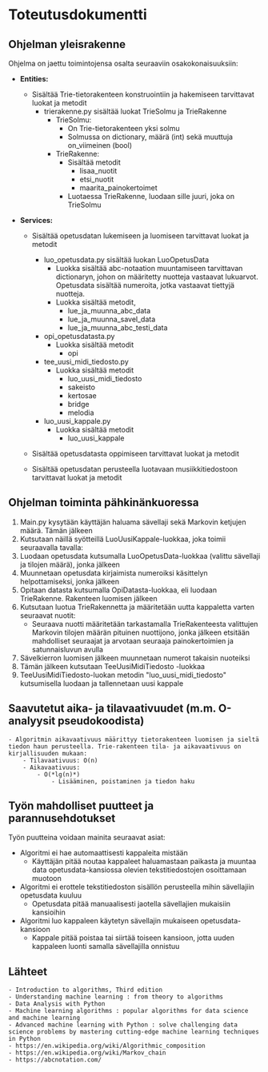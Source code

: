 # **Toteutusdokumentti**

## **Ohjelman yleisrakenne**

Ohjelma on jaettu toimintojensa osalta seuraaviin osakokonaisuuksiin:

- **Entities:**
    - Sisältää Trie-tietorakenteen konstruointiin ja hakemiseen tarvittavat luokat ja metodit
        - trierakenne.py sisältää luokat TrieSolmu ja TrieRakenne
            - TrieSolmu:
                - On Trie-tietorakenteen yksi solmu
                - Solmussa on dictionary, määrä (int) sekä muuttuja on_viimeinen (bool)
            - TrieRakenne:
                - Sisältää metodit
                    - lisaa_nuotit
                    - etsi_nuotit
                    - maarita_painokertoimet
                - Luotaessa TrieRakenne, luodaan sille juuri, joka on TrieSolmu
                
- **Services:**
    - Sisältää opetusdatan lukemiseen ja luomiseen tarvittavat luokat ja metodit
        - luo_opetusdata.py sisältää luokan LuoOpetusData
            - Luokka sisältää abc-notaation muuntamiseen tarvittavan dictionaryn, johon on määritetty nuotteja vastaavat lukuarvot. Opetusdata sisältää numeroita, jotka vastaavat tiettyjä nuotteja.
            - Luokka sisältää metodit, 
                - lue_ja_muunna_abc_data 
                - lue_ja_muunna_savel_data
                - lue_ja_muunna_abc_testi_data
        - opi_opetusdatasta.py
            - Luokka sisältää metodit
                - opi
        - tee_uusi_midi_tiedosto.py
            - Luokka sisältää metodit
                - luo_uusi_midi_tiedosto
                - sakeisto
                - kertosae
                - bridge
                - melodia
        - luo_uusi_kappale.py
            - Luokka sisältää metodit
                - luo_uusi_kappale

        
    - Sisältää opetusdatasta oppimiseen tarvittavat luokat ja metodit
    - Sisältää opetusdatan perusteella luotavaan musiikkitiedostoon tarvittavat luokat ja metodit

## **Ohjelman toiminta pähkinänkuoressa**

1. Main.py kysytään käyttäjän haluama sävellaji sekä Markovin ketjujen määrä. Tämän jälkeen
2. Kutsutaan näillä syötteillä LuoUusiKappale-luokkaa, joka toimii seuraavalla tavalla:
3. Luodaan opetusdata kutsumalla LuoOpetusData-luokkaa (valittu sävellaji ja tilojen määrä), jonka jälkeen
4. Muunnetaan opetusdata kirjaimista numeroiksi käsittelyn helpottamiseksi, jonka jälkeen
5. Opitaan datasta kutsumalla OpiDatasta-luokkaa, eli luodaan TrieRakenne. Rakenteen luomisen jälkeen
6. Kutsutaan luotua TrieRakennetta ja määritetään uutta kappaletta varten seuraavat nuotit:
    - Seuraava nuotti määritetään tarkastamalla TrieRakenteesta valittujen Markovin tilojen määrän pituinen nuottijono, jonka jälkeen etsitään mahdolliset seuraajat ja arvotaan seuraaja painokertoimien ja satunnaisluvun avulla
7. Sävelkierron luomisen jälkeen muunnetaan numerot takaisin nuoteiksi
8. Tämän jälkeen kutsutaan TeeUusiMidiTiedosto -luokkaa
9. TeeUusiMidiTiedosto-luokan metodin "luo_uusi_midi_tiedosto" kutsumisella luodaan ja tallennetaan uusi kappale 


## **Saavutetut aika- ja tilavaativuudet (m.m. O-analyysit pseudokoodista)**

    - Algoritmin aikavaativuus määrittyy tietorakenteen luomisen ja sieltä tiedon haun perusteella. Trie-rakenteen tila- ja aikavaativuus on kirjallisuuden mukaan:
        - Tilavaativuus: O(n)
        - Aikavaativuus:
            - O(*lg(n)*)
                - Lisääminen, poistaminen ja tiedon haku

## **Työn mahdolliset puutteet ja parannusehdotukset**

Työn puutteina voidaan mainita seuraavat asiat:
- Algoritmi ei hae automaattisesti kappaleita mistään
    - Käyttäjän pitää noutaa kappaleet haluamastaan paikasta ja muuntaa data opetusdata-kansiossa olevien tekstitiedostojen osoittamaan muotoon
- Algoritmi ei erottele tekstitiedoston sisällön perusteella mihin sävellajiin opetusdata kuuluu
    - Opetusdata pitää manuaalisesti jaotella sävellajien mukaisiin kansioihin
- Algoritmi luo kappaleen käytetyn sävellajin mukaiseen opetusdata-kansioon
    - Kappale pitää poistaa tai siirtää toiseen kansioon, jotta uuden kappaleen luonti samalla sävellajilla onnistuu



## **Lähteet**

    - Introduction to algorithms, Third edition
    - Understanding machine learning : from theory to algorithms
    - Data Analysis with Python
    - Machine learning algorithms : popular algorithms for data science and machine learning
    - Advanced machine learning with Python : solve challenging data science problems by mastering cutting-edge machine learning techniques in Python
    - https://en.wikipedia.org/wiki/Algorithmic_composition
    - https://en.wikipedia.org/wiki/Markov_chain
    - https://abcnotation.com/
    